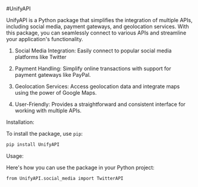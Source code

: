 #UnifyAPI 

UnifyAPI is a Python package that simplifies the integration of multiple APIs, including social media, payment gateways, and geolocation services. With this package, you can seamlessly connect to various APIs and streamline your application's functionality.


1. Social Media Integration: Easily connect to popular social media platforms like Twitter

2. Payment Handling: Simplify online transactions with support for payment gateways like PayPal.

3. Geolocation Services: Access geolocation data and integrate maps using the power of Google Maps.

4. User-Friendly: Provides a straightforward and consistent interface for working with multiple APIs.

Installation: 

To install the package, use `pip`:

```bash
pip install UnifyAPI
```

Usage: 

Here's how you can use the package in your Python project:
```bash
from UnifyAPI.social_media import TwitterAPI
```
